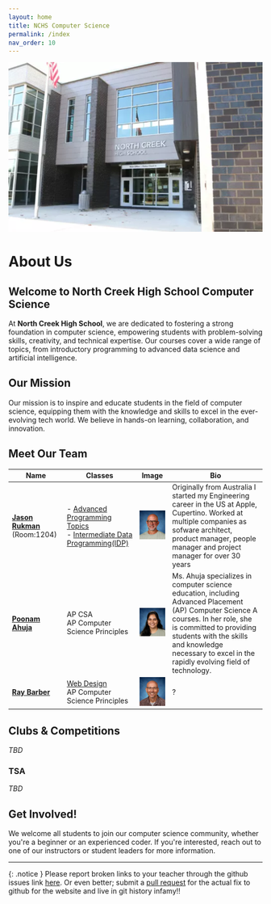 ```yaml
---
layout: home
title: NCHS Computer Science
permalink: /index
nav_order: 10
---
```

![NCHS Campus](/assets/images/NCHS-Building-1-South.jpg)

# About Us

## Welcome to North Creek High School Computer Science

At **North Creek High School**, we are dedicated to fostering a strong foundation in computer science, empowering students with problem-solving skills, creativity, and technical expertise. Our courses cover a wide range of topics, from introductory programming to advanced data science and artificial intelligence.

## Our Mission

Our mission is to inspire and educate students in the field of computer science, equipping them with the knowledge and skills to excel in the ever-evolving tech world. We believe in hands-on learning, collaboration, and innovation.

## Meet Our Team

| Name | Classes | Image | Bio |
|------|------|---------|-------|
| [**Jason Rukman**](mailto:jrukman@nsd.org) (Room:1204) | - [Advanced Programming Topics](/advanced-topics/)<br>- [Intermediate Data Programming(IDP)](/idp/) | <img src="assets/images/rukman_jason.png" alt="Instructor Image" width="200"> | Originally from Australia I started my Engineering career in the US at Apple, Cupertino. Worked at multiple companies as sofware architect, product manager, people manager and project manager for over 30 years |
| [**Poonam Ahuja**](mailto:pahuja@nsd.org@nsd.org) | AP CSA<br>AP Computer Science Principles | <img src="assets/images/ahuja_poonam.png" alt="Instructor Image" width="200">  | Ms. Ahuja specializes in computer science education, including Advanced Placement (AP) Computer Science A courses. In her role, she is committed to providing students with the skills and knowledge necessary to excel in the rapidly evolving field of technology.​ |
| [**Ray Barber**](mailto:rbarber@nsd.org@nsd.org) | [Web Design](/common/courses#web-design)<br>AP Computer Science Principles | <img src="assets/images/barber_ray.png" alt="Ray Barber Profile" width="200">  | ?​ |

## Clubs & Competitions

_TBD_

### TSA

_TBD_

## Get Involved!

We welcome all students to join our computer science community, whether you're a beginner or an experienced coder. If you're interested, reach out to one of our instructors or student leaders for more information.

---

{: .notice }
Please report broken links to your teacher through the github issues link [here](https://github.com/NCHS-CS/nchs-cs.github.io/issues). Or even better; submit a [pull request](https://github.com/NCHS-CS/nchs-cs.github.io/pulls) for the actual fix to github for the website and live in git history infamy!!

